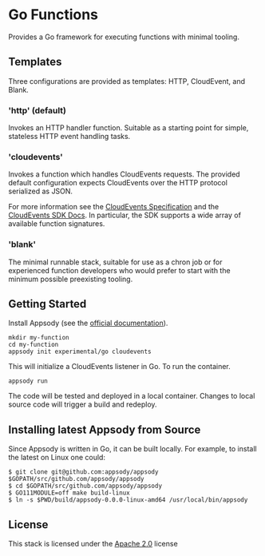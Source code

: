 # Go Functions

Provides a Go framework for executing functions with minimal tooling.


## Templates

Three configurations are provided as templates: HTTP, CloudEvent, and Blank.

### 'http' (default)

Invokes an HTTP handler function.  Suitable as a starting point for simple, stateless HTTP event handling tasks.

### 'cloudevents'

Invokes a function which handles CloudEvents requests.  The provided default configuration expects CloudEvents over the HTTP protocol serialized as JSON.

For more information see the [CloudEvents Specification](https://github.com/cloudevents/spec) and the [CloudEvents SDK Docs](https://godoc.org/github.com/cloudevents/sdk-go).  In particular, the SDK supports a wide array of available function signatures.

### 'blank'

The minimal runnable stack, suitable for use as a chron job or for experienced function developers who would prefer to start with the minimum possible preexisting tooling.

## Getting Started

Install Appsody (see the [official documentation](https://appsody.dev/docs/getting-started/installation)).

```console
mkdir my-function
cd my-function
appsody init experimental/go cloudevents
```

This will initialize a CloudEvents listener in Go.  To run the container.

```console
appsody run
```
The code will be tested and deployed in a local container.  Changes to local source code will trigger a build and redeploy.

## Installing latest Appsody from Source

Since Appsody is written in Go, it can be built locally.  For example, to install the latest on Linux one could:
```console
$ git clone git@github.com:appsody/appsody $GOPATH/src/github.com/appsody/appsody
$ cd $GOPATH/src/github.com/appsody/appsody
$ GO111MODULE=off make build-linux
$ ln -s $PWD/build/appsody-0.0.0-linux-amd64 /usr/local/bin/appsody
```

## License

This stack is licensed under the [Apache 2.0](./image/LICENSE) license
